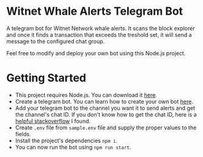 # Witnet Whale Alerts Telegram Bot
A telegram bot for Witnet Network whale alerts. It scans the block explorer and once it finds a transaction that exceeds the treshold set, it will send a message to the configured chat group. 

Feel free to modify and deploy your own bot using this Node.js project.

# Getting Started
- This project requires Node.js. You can download it [here](https://nodejs.org/en/download/).
- Create a telegram bot. You can learn how to create your own bot [here](https://core.telegram.org/bots).
- Add your telegram bot to the channel you want it to send alerts and get the channel's chat ID. If you don't know how to get the chat ID, here is a [helpful stackoverflow](https://stackoverflow.com/questions/45414021/get-telegram-channel-group-id) I found.
- Create `.env` file from `sample.env` file and supply the proper values to the fields.
- Install the project's dependencies `npm i`.
- You can now run the bot using `npm run start`.

